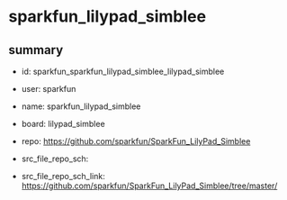 # sparkfun_lilypad_simblee
 
## summary 
* id: sparkfun_sparkfun_lilypad_simblee_lilypad_simblee
* user: sparkfun
* name: sparkfun_lilypad_simblee
* board: lilypad_simblee
* repo: https://github.com/sparkfun/SparkFun_LilyPad_Simblee



* src_file_repo_sch: 
* src_file_repo_sch_link: https://github.com/sparkfun/SparkFun_LilyPad_Simblee/tree/master/






